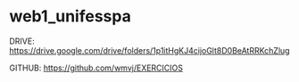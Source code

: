# web1_unifesspa

DRIVE:
https://drive.google.com/drive/folders/1p1itHgKJ4cijoGlt8D0BeAtRRKchZlug


GITHUB:
https://github.com/wmvj/EXERCICIOS